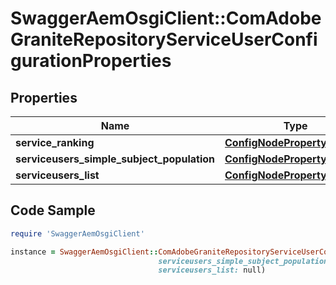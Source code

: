 # SwaggerAemOsgiClient::ComAdobeGraniteRepositoryServiceUserConfigurationProperties

## Properties

Name | Type | Description | Notes
------------ | ------------- | ------------- | -------------
**service_ranking** | [**ConfigNodePropertyInteger**](ConfigNodePropertyInteger.md) |  | [optional] 
**serviceusers_simple_subject_population** | [**ConfigNodePropertyBoolean**](ConfigNodePropertyBoolean.md) |  | [optional] 
**serviceusers_list** | [**ConfigNodePropertyArray**](ConfigNodePropertyArray.md) |  | [optional] 

## Code Sample

```ruby
require 'SwaggerAemOsgiClient'

instance = SwaggerAemOsgiClient::ComAdobeGraniteRepositoryServiceUserConfigurationProperties.new(service_ranking: null,
                                 serviceusers_simple_subject_population: null,
                                 serviceusers_list: null)
```


